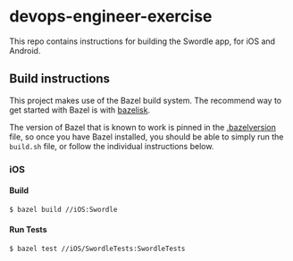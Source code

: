 # devops-engineer-exercise

This repo contains instructions for building the Swordle app, for iOS and Android. 

## Build instructions

This project makes use of the Bazel build system. The recommend way to get started with Bazel is with [bazelisk](https://github.com/bazelbuild/bazelisk).

The version of Bazel that is known to work is pinned in the [.bazelversion](https://github.com/twct/devops-engineer-exercise/blob/main/.bazelversion) file, so once you have Bazel installed, you should be able to simply run the `build.sh` file, or follow the individual instructions below.

### iOS

#### Build

```sh
$ bazel build //iOS:Swordle
```

#### Run Tests
```sh
$ bazel test //iOS/SwordleTests:SwordleTests
```